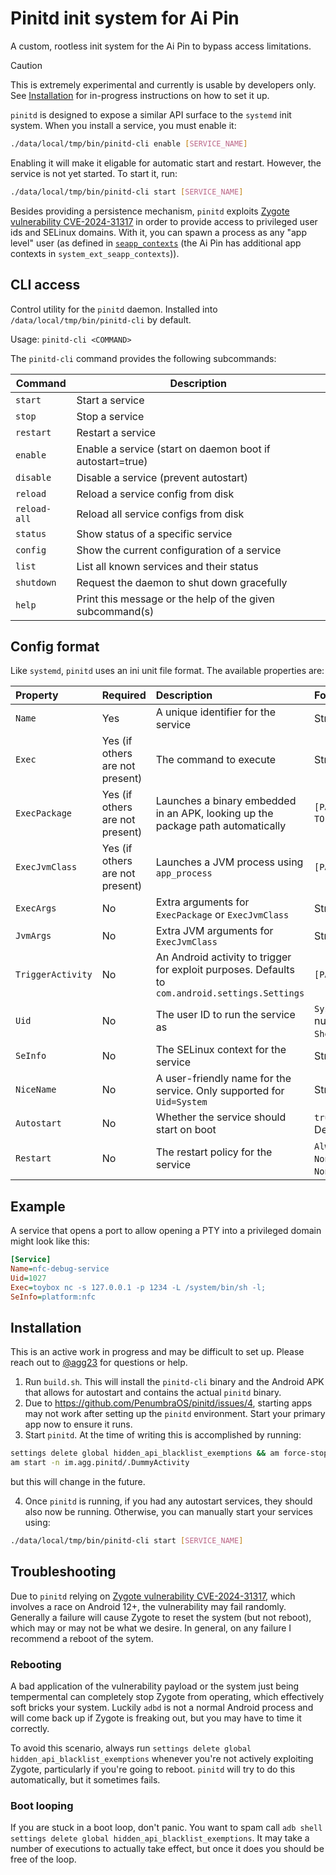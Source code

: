 # Pinitd init system for Ai Pin

A custom, rootless init system for the Ai Pin to bypass access limitations.

> [!CAUTION]
> This is extremely experimental and currently is usable by developers only. See [Installation](#installation) for in-progress instructions on how to set it up.

`pinitd` is designed to expose a similar API surface to the `systemd` init system. When you install a service, you must enable it:

```bash
./data/local/tmp/bin/pinitd-cli enable [SERVICE_NAME]
```

Enabling it will make it eligable for automatic start and restart. However, the service is not yet started. To start it, run:

```bash
./data/local/tmp/bin/pinitd-cli start [SERVICE_NAME]
```

Besides providing a persistence mechanism, `pinitd` exploits [Zygote vulnerability CVE-2024-31317](https://github.com/agg23/cve-2024-31317/) in order to provide access to privileged user ids and SELinux domains. With it, you can spawn a process as any "app level" user (as defined in [`seapp_contexts`](https://android.googlesource.com/platform/system/sepolicy/+/refs/heads/master/private/seapp_contexts) (the Ai Pin has additional app contexts in `system_ext_seapp_contexts`)).

## CLI access

Control utility for the `pinitd` daemon. Installed into `/data/local/tmp/bin/pinitd-cli` by default.

Usage: `pinitd-cli <COMMAND>`

The `pinitd-cli` command provides the following subcommands:

| Command      | Description                                               |
| ------------ | --------------------------------------------------------- |
| `start`      | Start a service                                           |
| `stop`       | Stop a service                                            |
| `restart`    | Restart a service                                         |
| `enable`     | Enable a service (start on daemon boot if autostart=true) |
| `disable`    | Disable a service (prevent autostart)                     |
| `reload`     | Reload a service config from disk                         |
| `reload-all` | Reload all service configs from disk                      |
| `status`     | Show status of a specific service                         |
| `config`     | Show the current configuration of a service               |
| `list`       | List all known services and their status                  |
| `shutdown`   | Request the daemon to shut down gracefully                |
| `help`       | Print this message or the help of the given subcommand(s) |

## Config format

Like `systemd`, `pinitd` uses an ini unit file format. The available properties are:

| Property          | Required                        | Description                                                                                      | Format                                                |
| :---------------- | :------------------------------ | :----------------------------------------------------------------------------------------------- | :---------------------------------------------------- |
| `Name`            | Yes                             | A unique identifier for the service                                                              | String                                                |
| `Exec`            | Yes (if others are not present) | The command to execute                                                                           | String                                                |
| `ExecPackage`     | Yes (if others are not present) | Launches a binary embedded in an APK, looking up the package path automatically                  | `[PACKAGE]/[SUBPATH TO BINARY]` t`                    |
| `ExecJvmClass`    | Yes (if others are not present) | Launches a JVM process using `app_process`                                                       | `[PACKAGE]/[CLASS]`                                   |
| `ExecArgs`        | No                              | Extra arguments for `ExecPackage` or `ExecJvmClass`                                              | String                                                |
| `JvmArgs`         | No                              | Extra JVM arguments for `ExecJvmClass`                                                           | String                                                |
| `TriggerActivity` | No                              | An Android activity to trigger for exploit purposes. Defaults to `com.android.settings.Settings` | `[PACKAGE]/[ACTIVITY]`                                |
| `Uid`             | No                              | The user ID to run the service as                                                                | `System`, `Shell`, or a number. Defaults to `Shell`.  |
| `SeInfo`          | No                              | The SELinux context for the service                                                              | String                                                |
| `NiceName`        | No                              | A user-friendly name for the service. Only supported for `Uid=System`                            | String                                                |
| `Autostart`       | No                              | Whether the service should start on boot                                                         | `true` or `false`. Defaults to `false`.               |
| `Restart`         | No                              | The restart policy for the service                                                               | `Always`, `OnFailure`, or `None`. Defaults to `None`. |

## Example

A service that opens a port to allow opening a PTY into a privileged domain might look like this:

```ini
[Service]
Name=nfc-debug-service
Uid=1027
Exec=toybox nc -s 127.0.0.1 -p 1234 -L /system/bin/sh -l;
SeInfo=platform:nfc
```

## Installation

This is an active work in progress and may be difficult to set up. Please reach out to [@agg23](https://github.com/agg23) for questions or help.

1. Run `build.sh`. This will install the `pinitd-cli` binary and the Android APK that allows for autostart and contains the actual `pinitd` binary.
2. Due to https://github.com/PenumbraOS/pinitd/issues/4, starting apps may not work after setting up the `pinitd` environment. Start your primary app now to ensure it runs.
3. Start `pinitd`. At the time of writing this is accomplished by running:

```bash
settings delete global hidden_api_blacklist_exemptions && am force-stop com.android.settings
am start -n im.agg.pinitd/.DummyActivity
```

but this will change in the future.

4. Once `pinitd` is running, if you had any autostart services, they should also now be running. Otherwise, you can manually start your services using:

```bash
./data/local/tmp/bin/pinitd-cli start [SERVICE_NAME]
```

## Troubleshooting

Due to `pinitd` relying on [Zygote vulnerability CVE-2024-31317](https://github.com/agg23/cve-2024-31317/), which involves a race on Android 12+, the vulnerability may fail randomly. Generally a failure will cause Zygote to reset the system (but not reboot), which may or may not be what we desire. In general, on any failure I recommend a reboot of the sytem.

### Rebooting

A bad application of the vulnerability payload or the system just being tempermental can completely stop Zygote from operating, which effectively soft bricks your system. Luckily `adbd` is not a normal Android process and will come back up if Zygote is freaking out, but you may have to time it correctly.

To avoid this scenario, always run `settings delete global hidden_api_blacklist_exemptions` whenever you're not actively exploiting Zygote, particularly if you're going to reboot. `pinitd` will try to do this automatically, but it sometimes fails.

### Boot looping

If you are stuck in a boot loop, don't panic. You want to spam call `adb shell settings delete global hidden_api_blacklist_exemptions`. It may take a number of executions to actually take effect, but once it does you should be free of the loop.
